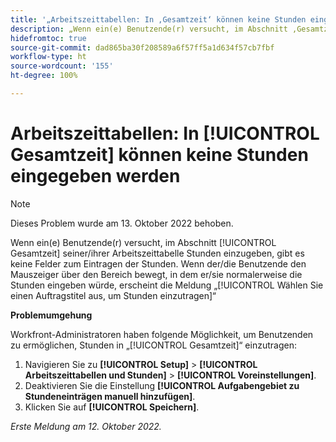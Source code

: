 ```yaml
---
title: '„Arbeitszeittabellen: In ‚Gesamtzeit‘ können keine Stunden eingegeben werden“'
description: „Wenn ein(e) Benutzende(r) versucht, im Abschnitt ‚Gesamtzeit‘ seiner/ihrer Arbeitszeittabelle Stunden einzugeben, gibt es keine Felder zum Eintragen der Stunden. Wenn der/die Benutzende den Mauszeiger über den Bereich bewegt, in dem er/sie normalerweise die Stunden eingeben würde, erscheint die Meldung ‚Wählen Sie einen Auftragstitel aus, um Stunden einzutragen‘.“
hidefromtoc: true
source-git-commit: dad865ba30f208589a6f57ff5a1d634f57cb7fbf
workflow-type: ht
source-wordcount: '155'
ht-degree: 100%

---
```



# Arbeitszeittabellen: In [!UICONTROL Gesamtzeit] können keine Stunden eingegeben werden

>[!NOTE]
>
>Dieses Problem wurde am 13. Oktober 2022 behoben.

Wenn ein(e) Benutzende(r) versucht, im Abschnitt [!UICONTROL Gesamtzeit] seiner/ihrer Arbeitszeittabelle Stunden einzugeben, gibt es keine Felder zum Eintragen der Stunden. Wenn der/die Benutzende den Mauszeiger über den Bereich bewegt, in dem er/sie normalerweise die Stunden eingeben würde, erscheint die Meldung „[!UICONTROL Wählen Sie einen Auftragstitel aus, um Stunden einzutragen]“

**Problemumgehung**

Workfront-Administratoren haben folgende Möglichkeit, um Benutzenden zu ermöglichen, Stunden in „[!UICONTROL Gesamtzeit]“ einzutragen:

1. Navigieren Sie zu **[!UICONTROL Setup]** > **[!UICONTROL Arbeitszeittabellen und Stunden]** > **[!UICONTROL Voreinstellungen]**.
1. Deaktivieren Sie die Einstellung **[!UICONTROL Aufgabengebiet zu Stundeneinträgen manuell hinzufügen]**.
1. Klicken Sie auf **[!UICONTROL Speichern]**.

_Erste Meldung am 12. Oktober 2022._

